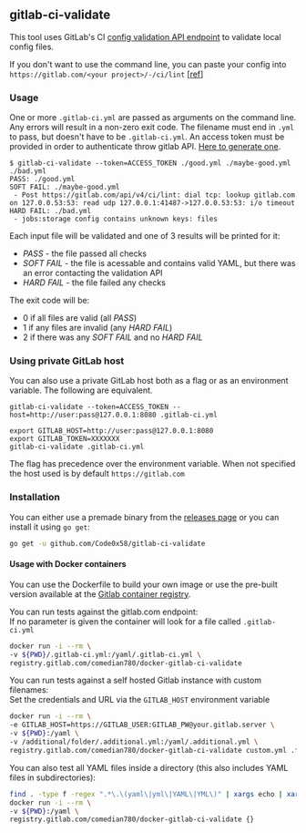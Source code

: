 ## gitlab-ci-validate

This tool uses GitLab's CI [config validation API endpoint](https://docs.gitlab.com/ce/api/lint.html) to validate local config files.

If you don't want to use the command line, you can paste your config into `https://gitlab.com/<your project>/-/ci/lint` [[ref](https://docs.gitlab.com/ee/ci/yaml/#validate-the-gitlab-ciyml)]

### Usage

One or more `.gitlab-ci.yml` are passed as arguments on the command line. Any errors will result in a non-zero exit code. The filename must end in `.yml` to pass, but doesn't have to be `.gitlab-ci.yml`.
An access token must be provided in order to authenticate throw gitlab API. [Here to generate one](https://gitlab.com/-/profile/personal_access_tokens).

```text
$ gitlab-ci-validate --token=ACCESS_TOKEN ./good.yml ./maybe-good.yml ./bad.yml
PASS: ./good.yml
SOFT FAIL: ./maybe-good.yml
 - Post https://gitlab.com/api/v4/ci/lint: dial tcp: lookup gitlab.com on 127.0.0.53:53: read udp 127.0.0.1:41487->127.0.0.53:53: i/o timeout
HARD FAIL: ./bad.yml
 - jobs:storage config contains unknown keys: files
```

Each input file will be validated and one of 3 results will be printed for it:

- _PASS_ - the file passed all checks
- _SOFT FAIL_ - the file is acessable and contains valid YAML, but there was an error contacting the validation API
- _HARD FAIL_ - the file failed any checks

The exit code will be:

- 0 if all files are valid (all _PASS_)
- 1 if any files are invalid (any _HARD FAIL_)
- 2 if there was any _SOFT FAIL_ and no _HARD FAIL_

### Using private GitLab host

You can also use a private GitLab host both as a flag or as an environment variable.
The following are equivalent.

```
gitlab-ci-validate --token=ACCESS_TOKEN --host=http://user:pass@127.0.0.1:8080 .gitlab-ci.yml
```

```
export GITLAB_HOST=http://user:pass@127.0.0.1:8080
export GITLAB_TOKEN=XXXXXXX
gitlab-ci-validate .gitlab-ci.yml
```

The flag has precedence over the environment variable.
When not specified the host used is by default `https://gitlab.com`

### Installation

You can either use a premade binary from the [releases page](https://github.com/Code0x58/gitlab-ci-validate/releases) or you can install it using `go get`:

```sh
go get -u github.com/Code0x58/gitlab-ci-validate
```

#### Usage with Docker containers

You can use the Dockerfile to build your own image or use the pre-built version available at the [Gitlab container registry](https://gitlab.com/comedian780/docker-gitlab-ci-validate/container_registry).

You can run tests against the gitlab.com endpoint:  
If no parameter is given the container will look for a file called `.gitlab-ci.yml`

```sh
docker run -i --rm \
-v ${PWD}/.gitlab-ci.yml:/yaml/.gitlab-ci.yml \
registry.gitlab.com/comedian780/docker-gitlab-ci-validate
```

You can run tests against a self hosted Gitlab instance with custom filenames:  
Set the credentials and URL via the `GITLAB_HOST` environment variable

```sh
docker run -i --rm \
-e GITLAB_HOST=https://GITLAB_USER:GITLAB_PW@your.gitlab.server \
-v ${PWD}:/yaml \
-v /additional/folder/.additional.yml:/yaml/.additional.yml \
registry.gitlab.com/comedian780/docker-gitlab-ci-validate custom.yml .files.yaml .additional.yml
```

You can also test all YAML files inside a directory (this also includes YAML files in subdirectories):

```sh
find . -type f -regex ".*\.\(yaml\|yml\|YAML\|YML\)" | xargs echo | xargs -I {} \
docker run -i --rm \
-v ${PWD}:/yaml \
registry.gitlab.com/comedian780/docker-gitlab-ci-validate {}
```
